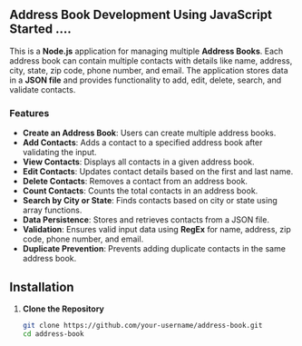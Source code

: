 ## Address Book Development Using JavaScript Started ....   

This is a **Node.js** application for managing multiple **Address Books**. Each address book can contain multiple contacts with details like name, address, city, state, zip code, phone number, and email. The application stores data in a **JSON file** and provides functionality to add, edit, delete, search, and validate contacts.

### Features  

- **Create an Address Book**: Users can create multiple address books.  
- **Add Contacts**: Adds a contact to a specified address book after validating the input.  
- **View Contacts**: Displays all contacts in a given address book.  
- **Edit Contacts**: Updates contact details based on the first and last name.  
- **Delete Contacts**: Removes a contact from an address book.  
- **Count Contacts**: Counts the total contacts in an address book.  
- **Search by City or State**: Finds contacts based on city or state using array functions.  
- **Data Persistence**: Stores and retrieves contacts from a JSON file.  
- **Validation**: Ensures valid input data using **RegEx** for name, address, zip code, phone number, and email.  
- **Duplicate Prevention**: Prevents adding duplicate contacts in the same address book.  

## Installation  

1. **Clone the Repository**  
   ```bash
   git clone https://github.com/your-username/address-book.git
   cd address-book
